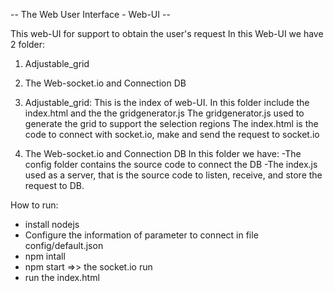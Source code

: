 -- The Web User Interface - Web-UI --

This web-UI for support to obtain the user's request
In this Web-UI we have 2 folder:
   1. Adjustable_grid
   2. The Web-socket.io and Connection DB

1. Adjustable_grid: This is the index of web-UI. In this folder include the index.html and the the gridgenerator.js
The gridgenerator.js used to generate the grid to support the selection regions
The index.html is the code to connect with socket.io, make and send the request to socket.io

2. The Web-socket.io and Connection DB 
In this folder we have:
-The config folder contains the source code to connect the DB 
-The index.js used as a server, that is the source code to listen, receive, and store the request to DB. 

How to run: 
 
* install nodejs
* Configure the information of parameter to connect  in file config/default.json
* npm intall
* npm start =>> the socket.io run
* run the index.html
